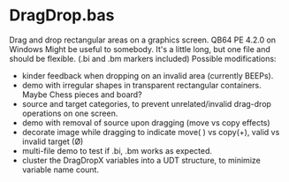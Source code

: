 # DragDrop.bas
Drag and drop rectangular areas on a graphics screen.
QB64 PE 4.2.0 on Windows
Might be useful to somebody.  It's a little long, but one file and should be flexible. (.bi and .bm markers included)
Possible modifications:
- kinder feedback when dropping on an invalid area (currently BEEPs).
- demo with irregular shapes in transparent rectangular containers.  Maybe Chess pieces and board?
- source and target categories, to prevent unrelated/invalid drag-drop operations on one screen.
- demo with removal of source upon dragging (move vs copy effects)
- decorate image while dragging to indicate move( ) vs copy(+), valid vs invalid target (Ø)
- multi-file demo to test if .bi, .bm works as expected.
- cluster the DragDropX variables into a UDT structure, to minimize variable name count.
